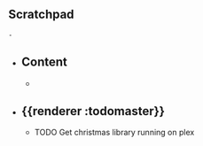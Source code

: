 ## Scratchpad
	-
- ## Content
	-
- ## {{renderer :todomaster}}
	- TODO Get christmas library running on plex
